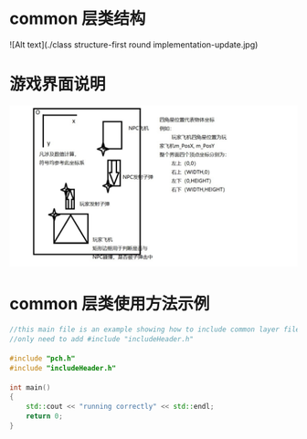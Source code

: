 # common 层类结构

![Alt text](./class structure-first round implementation-update.jpg)

# 游戏界面说明

![Alt text](./游戏界面说明.jpg)

# common 层类使用方法示例

``` cpp
//this main file is an example showing how to include common layer files
//only need to add #include "includeHeader.h"

#include "pch.h"
#include "includeHeader.h"

int main() 
{
	std::cout << "running correctly" << std::endl;
	return 0;
}
```